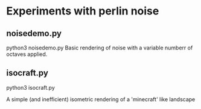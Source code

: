 # Experiments with perlin noise

## noisedemo.py

python3 noisedemo.py
Basic rendering of noise with a variable numberr of octaves applied.

## isocraft.py

python3 isocraft.py

A simple (and inefficient) isometric rendering of a 'minecraft' like landscape
